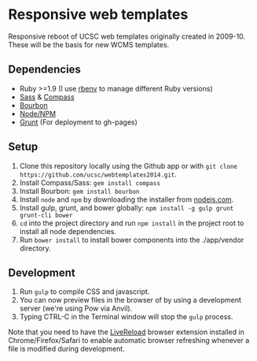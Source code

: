 # Responsive web templates

Responsive reboot of UCSC web templates originally created in 2009-10. These will be the basis for new WCMS templates.

## Dependencies

- Ruby >=1.9 (I use [rbenv](https://github.com/sstephenson/rbenv) to manage different Ruby versions)
- [Sass](http://sass-lang.com/) & [Compass](http://compass-style.org/)
- [Bourbon](http://bourbon.io/)
- [Node/NPM](http://nodejs.org)
- [Grunt](http://gruntjs.com/) (For deployment to gh-pages) 


## Setup

1. Clone this repository locally using the Github app or with `git clone https://github.com/ucsc/webtemplates2014.git`.
2. Install Compass/Sass: `gem install compass`
3. Install Bourbon: `gem install bourbon`
4. Install `node` and `npm` by downloading the installer from [nodejs.com](http://nodejs.org).
5. Install gulp, grunt, and bower globally: `npm install -g gulp grunt grunt-cli bower`
6. `cd` into the project  directory and run `npm install` in the project root to install all node dependencies.
7. Run `bower install` to install bower components into the ./app/vendor directory.

## Development

1. Run `gulp` to compile CSS and javascript.
2. You can now preview files in the browser of by using a development server (we're using Pow via Anvil).
3. Typing CTRL-C in the Terminal window will stop the `gulp` process.

Note that you need to have the [LiveReload](http://livereload.com/) browser extension installed in Chrome/Firefox/Safari to enable automatic browser refreshing whenever a file is modified during development.